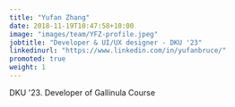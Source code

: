 ```yaml
---
title: "Yufan Zhang"
date: 2018-11-19T10:47:58+10:00
image: "images/team/YFZ-profile.jpeg"
jobtitle: "Developer & UI/UX designer - DKU '23"
linkedinurl: "https://www.linkedin.com/in/yufanbruce/"
promoted: true
weight: 1
---
```

DKU '23. Developer of Gallinula Course
